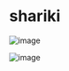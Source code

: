 # shariki

![image](https://user-images.githubusercontent.com/95922380/178909100-44eb4976-d64e-4695-a09e-dce2c452f7be.png)

![image](https://user-images.githubusercontent.com/95922380/178909502-99127926-4402-4dfe-9097-aa5b2f2a3b1d.png)
